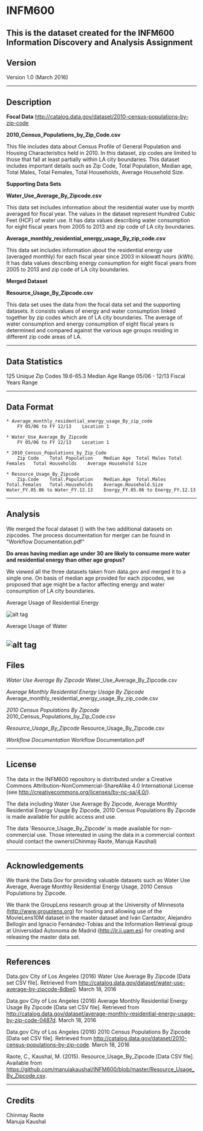 # INFM600
This is the  dataset created for the INFM600 Information Discovery and Analysis Assignment
-------
Version
-------

Version 1.0 (March 2016)

-----------
Description
-----------

**Focal Data** http://catalog.data.gov/dataset/2010-census-populations-by-zip-code

**2010_Census_Populations_by_Zip_Code.csv**

This file includes data about Census Profile of General Population and Housing Characteristics held in 2010. In this dataset, zip codes are limited to those that fall at least partially within LA city boundaries. This dataset includes important details such as Zip Code, Total Population, Median age, Total Males, Total Females, Total Households, Average Household Size.

**Supporting Data Sets**

**Water_Use_Average_By_Zipcode.csv**

This data set includes information about the residential water use by month averaged for fiscal year. The values in the dataset represent Hundred Cubic Feet (HCF) of water use. It has data values describing water consumption for eight fiscal years from 2005 to 2013 and zip code of LA city boundaries.

**Average_monthly_residential_energy_usage_By_zip_code.csv**

This data set includes information about the residential energy use (averaged monthly) for each fiscal year since 2003 in kilowatt hours (kWh). It has data values describing energy consumption for eight fiscal years from 2005 to 2013 and zip code of LA city boundaries.

**Merged Dataset**

**Resource_Usage_By_Zipcode.csv**

This data set uses the data from the focal data set and the supporting datasets. It consists values of energy and water consumption linked together by zip codes which are of LA city boundaries. The average of water consumption and energy consumption of eight fiscal years is determined and compared against the various age groups residing in different zip code areas of LA.

-----------------
Data Statistics
-----------------
 125 Unique Zip Codes
 19.6-65.3 Median Age Range
 05/06 - 12/13 Fiscal Years Range 
 
 
------------
Data Format
------------

	* Average_monthly_residential_energy_usage_By_zip_code
		FY 05/06 to FY 12/13	Location 1
	
	* Water_Use_Average_By_Zipcode
		FY 05/06 to FY 12/13	Location 1
	
 	* 2010_Census_Populations_by_Zip_Code
		Zip Code	Total Population	Median Age	Total Males	Total Females	Total Households	Average Household Size

	* Resource_Usage_By_Zipcode
		Zip.Code	Total.Population	Median.Age	Total.Males	Total.Females	Total.Households	Average.Household.Size	Water_FY.05.06 to Water_FY.12.13	Energy_FY.05.06	to Energy_FY.12.13

---------------
Analysis
---------------
We merged the focal dataset () with the two additional datasets on zipcodes. The process documentation for merger can be found in "Workflow Documentation.pdf"

**Do areas having median age under 30 are likely to consume more water and residential energy than other age gropus?**

We viewed all the three datasets taken from data.gov and merged it to a single one.
On basis of median age provided for each zipcodes, we proposed that age might be a factor affecting energy and water consumption of LA city boundaries. 

Average Usage of Residential Energy

![alt tag](https://github.com/manujakaushal/INFM600/blob/master/Average_Energy_Usage.jpg)

Average Usage of Water

![alt tag](https://github.com/manujakaushal/INFM600/blob/master/Average_Water_Usage.jpg)
-----
Files
-----

*Water Use Average By Zipcode*
Water_Use_Average_By_Zipcode.csv

*Average Monthly Residential Energy Usage By Zipcode*
Average_monthly_residential_energy_usage_By_zip_code.csv

*2010 Census Populations By Zipcode*
2010_Census_Populations_by_Zip_Code.csv

*Resource_Usage_By_Zipcode*
Resource_Usage_By_Zipcode.csv

*Workflow Documentation*
Workflow Documentation.pdf

------- 
License
-------

The data in the INFM600 repository is distributed under a Creative Commons 
Attribution-NonCommercial-ShareAlike 4.0 International License (see 
http://creativecommons.org/licenses/by-nc-sa/4.0/).

The data including Water Use Average By Zipcode, Average Monthly Residential Energy Usage By Zipcode, 2010 Census Populations By Zipcode is made available for public access and use. 

The data 'Resource_Usage_By_Zipcode' is made available for non-commercial use. Those interested in using the data in a commercial context should contact the owners(Chinmay Raote, Manuja Kaushal)

----------------
Acknowledgements
----------------

   We thank the Data.Gov for providing valuable datasets such as Water Use Average, Average Monthly Residential Energy Usage, 2010 Census Populations by Zipcode.
   
   We thank the GroupLens research group at the University of Minnesota (http://www.grouplens.org) for hosting and allowing use of the MovieLens10M dataset in the master dataset and Iván Cantador, Alejandro Bellogín and Ignacio Fernández-Tobías and the Information Retrieval group at Universidad Autonoma de Madrid (http://ir.ii.uam.es) for creating and releasing the master data set.



----------
References
----------

Data.gov City of Los Angeles (2016) Water Use Average By Zipcode [Data set CSV file]. Retrieved from http://catalog.data.gov/dataset/water-use-average-by-zipcode-8dbe0. March 18, 2016

Data.gov City of Los Angeles (2016) Average Monthly Residential Energy Usage By Zipcode [Data set CSV file]. Retrieved from http://catalog.data.gov/dataset/average-monthly-residential-energy-usage-by-zip-code-0487d. March 18, 2016

Data.gov City of Los Angeles (2016) 2010 Census Populations By Zipcode [Data set CSV file]. Retrieved from http://catalog.data.gov/dataset/2010-census-populations-by-zip-code. March 18, 2016

Raote, C., Kaushal, M. (2015). Resource_Usage_By_Zipcode [Data CSV file]. Available from https://github.com/manujakaushal/INFM600/blob/master/Resource_Usage_By_Zipcode.csv.

-------
Credits
-------

Chinmay Raote
</br>Manuja Kaushal
